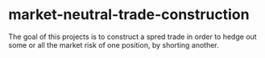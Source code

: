 # market-neutral-trade-construction
The goal of this projects is to construct a spred trade in order to hedge out some or all the market risk of one position, by shorting another.
